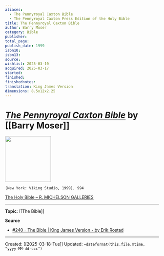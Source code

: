 ```yaml
---
aliases:
  - The Pennyroyal Caxton Bible
  - The Pennyroyal Caxton Press Edition of the Holy Bible
title: The Pennyroyal Caxton Bible
author: Barry Moser
category: Bible
publisher: 
total_page: 
publish_date: 1999
isbn10: 
isbn13: 
source: 
wishlist: 2025-03-10
acquired: 2025-03-17
started: 
finished: 
finishednotes:
translation: King James Version
dimensions: 8.5x12x2.25
---
```

# *[The Pennyroyal Caxton Bible](https://www.moser-pennyroyal.com/pennyroyal-caxton-bible-about)* by [[Barry Moser]]

<img src="https://images.squarespace-cdn.com/content/v1/56bba8bbab48de530566a090/1529096599908-KSOY4MAUF81Q70VQBMUC/PCB-NT-spread-Jesus.gif?format=2500w" width=150>

`(New York: Viking Studio, 1999), 994`

[The Holy Bible – R. MICHELSON GALLERIES](https://www.rmichelson.com/artists/barry-moser/the-holy-bible/)

--- 
**Topic**: [[The Bible]]

**Source**
- [#240 - The Bible | King James Version - by Erik Rostad](https://www.booksoftitans.com/p/kjv-bible)
 ---
Created: [[2025-03-18-Tue]]
Updated: `=dateformat(this.file.mtime, "yyyy-MM-dd-ccc")`